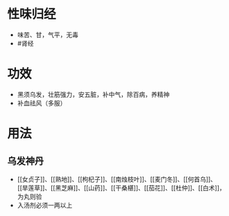 # 性味归经
- 味苦、甘，气平，无毒
-  #肾经 
# 功效
- 黑须乌发，壮筋强力，安五脏，补中气，除百病，养精神
- 补血祛风（多服）
# 用法
## 乌发神丹
- [[女贞子]]、[[熟地]]、[[枸杞子]]、[[南烛枝叶]]、[[麦门冬]]、[[何首乌]]、[[旱莲草]]、[[黑芝麻]]、[[山药]]、[[干桑椹]]、[[茄花]]、[[杜仲]]、[[白术]]，为丸则验
- 入汤剂必须一两以上